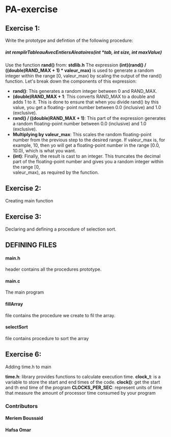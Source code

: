 ﻿# PA-exercise

<h2>Exercise 1:</h2>
  Write the prototype and defintion of the following procedure:
  <h5>int remplirTableauAvecEntiersAleatoires(int *tab, int size, int maxValue)</h5>
  
  Use the function **rand()** from: **stdlib.h**
  The expression  **(int)(rand() / ((double)RAND_MAX + 1) * valeur_max)** is used to generate a random integer within the range [0, valeur_max) by scaling the output of the 
  rand() function.
  Let's break down the components of this expression:

- **rand()**: This generates a random integer between 0 and RAND_MAX.
- **(double)RAND_MAX + 1**: This converts RAND_MAX to a double and adds 1 to it. This is done to ensure that when you divide rand() by this value, you get a floating-
  point number between 0.0 (inclusive) and 1.0 (exclusive).
- **rand() / ((double)RAND_MAX + 1)**: This part of the expression generates a random floating-point number between 0.0 (inclusive) and 1.0 (exclusive).
- **Multiplying by valeur_max**: This scales the random floating-point number from the previous step to the desired range. If valeur_max is, for example, 10, then yo will get a floating-point number in the range [0.0, 10.0), which is what you want.
- **(int)**: Finally, the result is cast to an integer. This truncates the decimal part of the floating-point number and gives you a random integer within the range [0,  
  valeur_max), as required by the function.

<h2>Exercise 2:</h2>
  Creating main function

<h2>Exercise 3:</h2>
  Declaring and defining a procedure of selection sort.

  <h2>DEFINING FILES</h2>
    <h4>main.h</h4>
    header contains all the procedures prototype.
    <h4>main.c</h4>
    The main program
    <h4>fillArray</h4>
    file contains the procedure we create to fil the array.
    <h4>selectSort</h4>
    file contains procedure to sort the array

<h2>Exercise 6:</h2>
 Adding time.h to main

**time.h**: library provides functions to calculate execution time.
**clock_t**: is a variable to store the start and end times of the code.
**clock()**: get the start and th end time of the program
**CLOCKS_PER_SEC**: represent units of time that measure the amount of processor time consumed by your program

<h3>Contributors</h3>
<h4>Meriem Boussaid</h4>
<h4>Hafsa Omar</h4>
